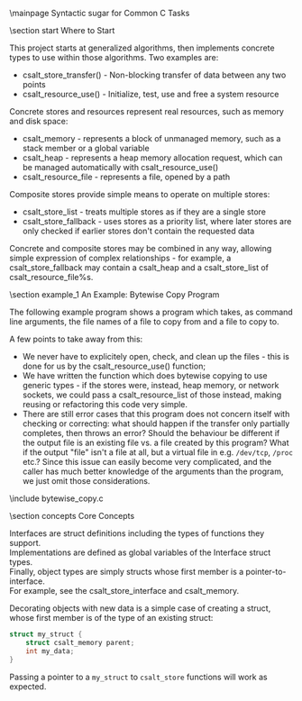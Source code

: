 \mainpage Syntactic sugar for Common C Tasks

\section start Where to Start

This project starts at generalized algorithms, then implements concrete types to use within
those algorithms. Two examples are:

- csalt_store_transfer() - Non-blocking transfer of data between any two points
- csalt_resource_use() - Initialize, test, use and free a system resource

Concrete stores and resources represent real resources, such as memory and disk space:

- csalt_memory - represents a block of unmanaged memory, such as a stack member
  or a global variable
- csalt_heap - represents a heap memory allocation request, which can be managed automatically
  with csalt_resource_use()
- csalt_resource_file - represents a file, opened by a path

Composite stores provide simple means to operate on multiple stores:

- csalt_store_list - treats multiple stores as if they are a single store
- csalt_store_fallback - uses stores as a priority list, where later stores are only
  checked if earlier stores don't contain the requested data

Concrete and composite stores may be combined in any way, allowing simple expression of
complex relationships - for example, a csalt_store_fallback may contain a csalt_heap and a
csalt_store_list of csalt_resource_file%s.

\section example_1 An Example: Bytewise Copy Program

The following example program shows a program which takes, as command line arguments,
the file names of a file to copy from and a file to copy to.

A few points to take away from this:

- We never have to explicitely open, check, and clean up the files - 
this is done for us by the csalt_resource_use() function;
- We have written the function which does bytewise copying to use generic
types - if the stores were, instead, heap memory, or network sockets, we
could pass a csalt_resource_list of those instead, making reusing or refactoring
this code very simple.
- There are still error cases that this program does not concern itself with
checking or correcting: what should happen if the transfer only partially completes,
then throws an error? Should the behaviour be different if the output file is an
existing file vs. a file created by this program? What if the output "file" isn't
a file at all, but a virtual file in e.g. `/dev/tcp`, `/proc` etc.?
Since this issue can easily become very complicated, and the caller has much better
knowledge of the arguments than the program, we just omit those considerations.

\include bytewise_copy.c

\section concepts Core Concepts

Interfaces are struct definitions including the types of functions they support.  
Implementations are defined as global variables of the Interface struct types.  
Finally, object types are simply structs whose first member is a pointer-to-interface.  
For example, see the csalt_store_interface and csalt_memory.  

Decorating objects with new data is a simple case of creating a struct, whose first member
is of the type of an existing struct:

```cpp
struct my_struct {
	struct csalt_memory parent;
	int my_data;
}
```

Passing a pointer to a `my_struct` to `csalt_store` functions will work as expected.
